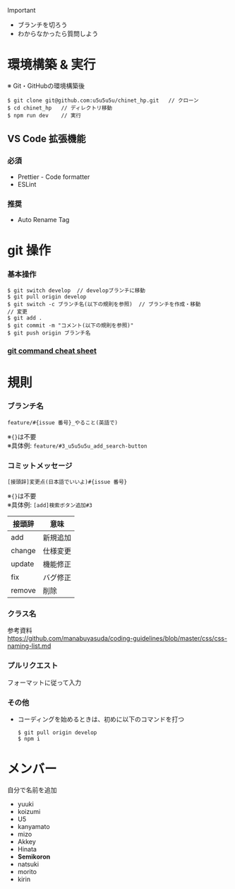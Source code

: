 > [!IMPORTANT]
>
> - ブランチを切ろう
> - わからなかったら質問しよう

# 環境構築 & 実行

<p>※ Git・GitHubの環境構築後</p>

```
$ git clone git@github.com:u5u5u5u/chinet_hp.git   // クローン
$ cd chinet_hp   // ディレクトリ移動
$ npm run dev    // 実行
```

## VS Code 拡張機能

### 必須

- Prettier - Code formatter
- ESLint

### 推奨

- Auto Rename Tag

# git 操作

### 基本操作

```
$ git switch develop  // developブランチに移動
$ git pull origin develop
$ git switch -c ブランチ名(以下の規則を参照)  // ブランチを作成・移動
// 変更
$ git add .
$ git commit -m "コメント(以下の規則を参照)"
$ git push origin ブランチ名
```

### [git command cheat sheet](https://broken-addition-f6a.notion.site/git-command-cheat-sheet-289ace2686e742f5bfe66560b9296074?pvs=4)

# 規則

### ブランチ名

`feature/#{issue 番号}_やること(英語で)`

※`{}`は不要\
※具体例: `feature/#3_u5u5u5u_add_search-button`

### コミットメッセージ

`[接頭辞]変更点(日本語でいいよ)#{issue 番号}`

※`{}`は不要\
※具体例: `[add]検索ボタン追加#3`

| 接頭辞 | 意味     |
| ------ | -------- |
| add    | 新規追加 |
| change | 仕様変更 |
| update | 機能修正 |
| fix    | バグ修正 |
| remove | 削除     |

### クラス名

参考資料\
https://github.com/manabuyasuda/coding-guidelines/blob/master/css/css-naming-list.md

### プルリクエスト

フォーマットに従って入力

### その他

- コーディングを始めるときは、初めに以下のコマンドを打つ
  ```
  $ git pull origin develop
  $ npm i
  ```

# メンバー

自分で名前を追加

- yuuki
- koizumi
- U5
- kanyamato
- mizo
- Akkey
- Hinata
- **Semikoron**
- natsuki
- morito
- kirin
